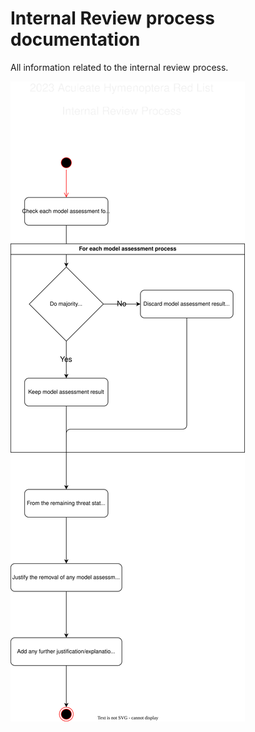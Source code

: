 # Internal Review process documentation
All information related to the internal review process.

![Internal Review Process](./diagrams/internal_review_process.drawio.svg)